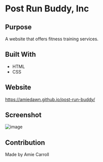 # Post Run Buddy, Inc

## Purpose
A website that offers fitness training services. 

## Built With
* HTML
* CSS

## Website
https://amiedawn.github.io/post-run-buddy/

## Screenshot
![image](./assets/images/screenshot.png)

## Contribution
Made by Amie Carroll
